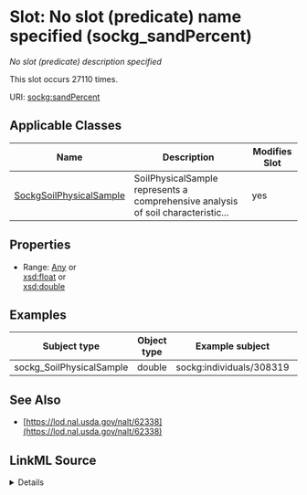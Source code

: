 

# Slot: No slot (predicate) name specified (sockg_sandPercent)


_No slot (predicate) description specified_






This slot occurs 27110 times.


URI: [sockg:sandPercent](https://idir.uta.edu/sockg-ontology/docs/sandPercent)



<!-- no inheritance hierarchy -->





## Applicable Classes

| Name | Description | Modifies Slot |
| --- | --- | --- |
| [SockgSoilPhysicalSample](../classes/SockgSoilPhysicalSample.md) | SoilPhysicalSample represents a comprehensive analysis of soil characteristic... |  yes  |







## Properties

* Range: [Any](../classes/Any.md)&nbsp;or&nbsp;<br />[xsd:float](http://www.w3.org/2001/XMLSchema#float)&nbsp;or&nbsp;<br />[xsd:double](http://www.w3.org/2001/XMLSchema#double)






## Examples

| Subject type | Object type | Example subject | Example object | Occurrences |
| --- | --- | --- | --- | --- |
| sockg_SoilPhysicalSample | double | sockg:individuals/308319 | 0.0 | 27110 |


## See Also

* [https://lod.nal.usda.gov/nalt/62338](https://lod.nal.usda.gov/nalt/62338)



## LinkML Source

<details>

```yaml
name: sockg_sandPercent
annotations:
  count:
    tag: count
    value: 27110
description: No slot (predicate) description specified
title: No slot (predicate) name specified
examples:
- object:
    example_object: '0.0'
    example_object_type: double
    example_predicate: sockg:sandPercent
    example_subject: sockg:individuals/308319
    example_subject_type: sockg_SoilPhysicalSample
from_schema: soc-kg
see_also:
- https://lod.nal.usda.gov/nalt/62338
rank: 1000
domain: sockg_SoilPhysicalSample
slot_uri: sockg:sandPercent
alias: sockg_sandPercent
domain_of:
- sockg_SoilPhysicalSample
range: Any
any_of:
- range: float
- range: double

```
</details>
